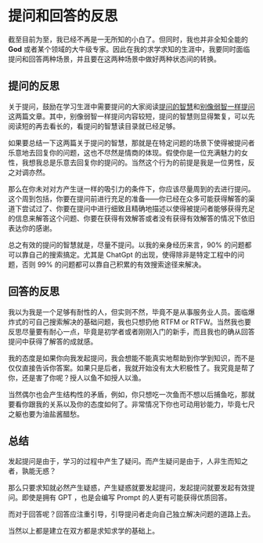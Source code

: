 # 提问和回答的反思

截至目前为至，我已经不再是一无所知的小白了。但同时，我也并非全知全能的 **God** 或者某个领域的大牛级专家。因此在我的求学求知的生涯中，我要同时面临提问和回答两种场景，并且要在这两种场景中做好两种状态间的转换。

## 提问的反思

关于提问，鼓励在学习生涯中需要提问的大家阅读[提问的智慧](https://github.com/ryanhanwu/How-To-Ask-Questions-The-Smart-Way/blob/main/README-zh_CN.md)和[别像弱智一样提问](https://github.com/ryanhanwu/How-To-Ask-Questions-The-Smart-Way/blob/main/README-zh_CN.md)这两篇文章。其中，别像弱智一样提问内容较短，提问的智慧则显得繁复，可以先阅读短的再去看长的，看提问的智慧读目录就已经足够。

如果要总结一下这两篇关于提问的智慧，那就是在特定问题的场景下使得被提问者乐意地去回复你的问题，这也不尽然是情商的体现。假使你是一位充满魅力的女性，我想我总是乐意去回复你的提问的。当然这个行为的前提是我是一位男性，反之对调亦然。

那么在你未对对方产生谜一样的吸引力的条件下，你应该尽量周到的去进行提问。这个周到包括，你要在提问前进行充足的准备——你已经在众多可能获得解答的渠道下尝试过了、你要在提问中进行细致且精确地描述以使得被提问者能够获得充足的信息来解答这个问题、你要在获得有效解答或者没有获得有效解答的情况下依旧表达你的感谢。

总之有效的提问的智慧就是，尽量不提问。以我的亲身经历来言，90% 的问题都可以靠自己的搜索搞定。尤其是 ChatGpt 的出现，使得除非是特定工程中的问题，否则 99% 的问题都可以靠自己积累的有效搜索途径来解决。

## 回答的反思

我以为我是一个足够有耐性的人，但实则不然，毕竟不是从事服务业人员。面临爆炸式的可自己搜索解决的基础问题，我也只想扔他 RTFM or RTFW。当然我也要反思尽量要有耐心一点，毕竟是初学者或者刚刚入门的新手，而且我也的确从回答提问中获得了解答的成就感。

我的态度是如果你向我发起提问，我会想能不能真实地帮助到你学到知识，而不是仅仅直接告诉你答案。如果只是后者，我就开始没有太大积极性了。我究竟是帮了你，还是害了你呢？授人以鱼不如授人以渔。

当然偶尔也会产生结构性的矛盾，例如，你只想吃一次鱼而不想以后捕鱼吃，那就要看你跟我的关系以及你的态度如何了。非常情况下你也可动用钞能力，毕竟七尺之躯也要为油盐酱醋愁。

## 总结

发起提问是由于，学习的过程中产生了疑问。而产生疑问是由于，人非生而知之者，孰能无惑？

那么只要求知就必然产生疑惑，产生疑惑就要发起提问，发起提问就要发起有效提问。即使是拥有 GPT ，也是会编写 Prompt 的人更有可能获得优质回答。

而对于回答呢？回答应注重引导，引导提问者走向自己独立解决问题的道路上去。

当然以上都是建立在双方都是求知求学的基础上。

